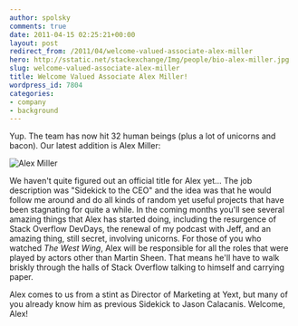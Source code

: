 ```yaml
---
author: spolsky
comments: true
date: 2011-04-15 02:25:21+00:00
layout: post
redirect_from: /2011/04/welcome-valued-associate-alex-miller
hero: http://sstatic.net/stackexchange/Img/people/bio-alex-miller.jpg
slug: welcome-valued-associate-alex-miller
title: Welcome Valued Associate Alex Miller!
wordpress_id: 7804
categories:
- company
- background
---
```


Yup. The team has now hit 32 human beings (plus a lot of unicorns and bacon). Our latest addition is Alex Miller:

![Alex Miller](http://sstatic.net/stackexchange/Img/people/bio-alex-miller.jpg)

We haven't quite figured out an official title for Alex yet... The job description was "Sidekick to the CEO" and the idea was that he would follow me around and do all kinds of random yet useful projects that have been stagnating for quite a while. In the coming months you'll see several amazing things that Alex has started doing, including the resurgence of Stack Overflow DevDays, the renewal of my podcast with Jeff, and an amazing thing, still secret, involving unicorns. For those of you who watched _The West Wing_, Alex will be responsible for all the roles that were played by actors other than Martin Sheen. That means he'll have to walk briskly through the halls of Stack Overflow talking to himself and carrying paper.

Alex comes to us from a stint as Director of Marketing at Yext, but many of you already know him as previous Sidekick to Jason Calacanis. Welcome, Alex!
